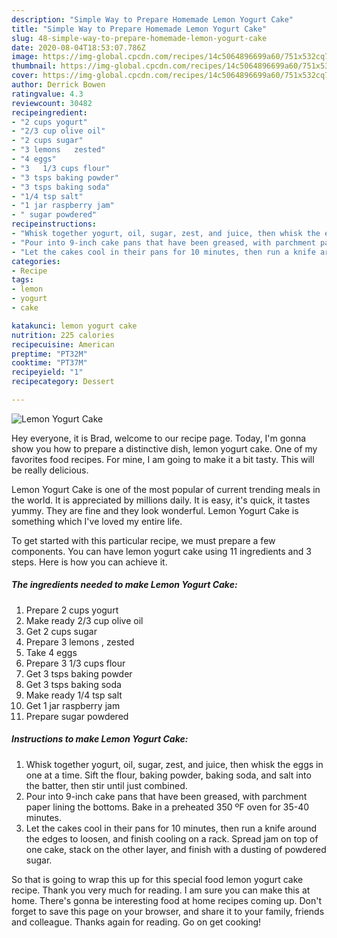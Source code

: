 ```yaml
---
description: "Simple Way to Prepare Homemade Lemon Yogurt Cake"
title: "Simple Way to Prepare Homemade Lemon Yogurt Cake"
slug: 48-simple-way-to-prepare-homemade-lemon-yogurt-cake
date: 2020-08-04T18:53:07.786Z
image: https://img-global.cpcdn.com/recipes/14c5064896699a60/751x532cq70/lemon-yogurt-cake-recipe-main-photo.jpg
thumbnail: https://img-global.cpcdn.com/recipes/14c5064896699a60/751x532cq70/lemon-yogurt-cake-recipe-main-photo.jpg
cover: https://img-global.cpcdn.com/recipes/14c5064896699a60/751x532cq70/lemon-yogurt-cake-recipe-main-photo.jpg
author: Derrick Bowen
ratingvalue: 4.3
reviewcount: 30482
recipeingredient:
- "2 cups yogurt"
- "2/3 cup olive oil"
- "2 cups sugar"
- "3 lemons   zested"
- "4 eggs"
- "3   1/3 cups flour"
- "3 tsps baking powder"
- "3 tsps baking soda"
- "1/4 tsp salt"
- "1 jar raspberry jam"
- " sugar powdered"
recipeinstructions:
- "Whisk together yogurt, oil, sugar, zest, and juice, then whisk the eggs in one at a time. Sift the flour, baking powder, baking soda, and salt into the batter, then stir until just combined."
- "Pour into 9-inch cake pans that have been greased, with parchment paper lining the bottoms. Bake in a preheated 350 ºF oven for 35-40 minutes."
- "Let the cakes cool in their pans for 10 minutes, then run a knife around the edges to loosen, and finish cooling on a rack. Spread jam on top of one cake, stack on the other layer, and finish with a dusting of powdered sugar."
categories:
- Recipe
tags:
- lemon
- yogurt
- cake

katakunci: lemon yogurt cake 
nutrition: 225 calories
recipecuisine: American
preptime: "PT32M"
cooktime: "PT37M"
recipeyield: "1"
recipecategory: Dessert

---
```



![Lemon Yogurt Cake](https://img-global.cpcdn.com/recipes/14c5064896699a60/751x532cq70/lemon-yogurt-cake-recipe-main-photo.jpg)

Hey everyone, it is Brad, welcome to our recipe page. Today, I'm gonna show you how to prepare a distinctive dish, lemon yogurt cake. One of my favorites food recipes. For mine, I am going to make it a bit tasty. This will be really delicious.

Lemon Yogurt Cake is one of the most popular of current trending meals in the world. It is appreciated by millions daily. It is easy, it's quick, it tastes yummy. They are fine and they look wonderful. Lemon Yogurt Cake is something which I've loved my entire life.




To get started with this particular recipe, we must prepare a few components. You can have lemon yogurt cake using 11 ingredients and 3 steps. Here is how you can achieve it.

<!--inarticleads1-->

##### The ingredients needed to make Lemon Yogurt Cake:

1. Prepare 2 cups yogurt
1. Make ready 2/3 cup olive oil
1. Get 2 cups sugar
1. Prepare 3 lemons ,  zested
1. Take 4 eggs
1. Prepare 3   1/3 cups flour
1. Get 3 tsps baking powder
1. Get 3 tsps baking soda
1. Make ready 1/4 tsp salt
1. Get 1 jar raspberry jam
1. Prepare  sugar powdered




<!--inarticleads2-->

##### Instructions to make Lemon Yogurt Cake:

1. Whisk together yogurt, oil, sugar, zest, and juice, then whisk the eggs in one at a time. Sift the flour, baking powder, baking soda, and salt into the batter, then stir until just combined.
1. Pour into 9-inch cake pans that have been greased, with parchment paper lining the bottoms. Bake in a preheated 350 ºF oven for 35-40 minutes.
1. Let the cakes cool in their pans for 10 minutes, then run a knife around the edges to loosen, and finish cooling on a rack. Spread jam on top of one cake, stack on the other layer, and finish with a dusting of powdered sugar.




So that is going to wrap this up for this special food lemon yogurt cake recipe. Thank you very much for reading. I am sure you can make this at home. There's gonna be interesting food at home recipes coming up. Don't forget to save this page on your browser, and share it to your family, friends and colleague. Thanks again for reading. Go on get cooking!
